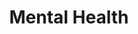 ---
layout: page-breadcrumbs.html
title: Mental Health
display_title: 
concurrence: 
template: 
lastupdate_override: 
relatedlinks:
  - url: 
    title:
    description: 

---